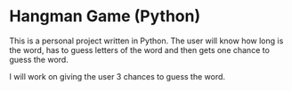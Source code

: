 # Hangman Game (Python)

This is a personal project written in Python. The user will know how long is the word, has to guess letters of the word and then gets one chance to guess the word.

I will work on giving the user 3 chances to guess the word.
